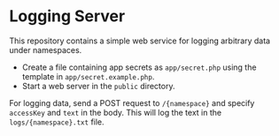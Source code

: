 # Logging Server

This repository contains a simple web service for logging arbitrary data under namespaces.

- Create a file containing app secrets as `app/secret.php` using the template in `app/secret.example.php`.
- Start a web server in the `public` directory.

For logging data, send a POST request to `/{namespace}` and specify `accessKey` and `text` in the body.
This will log the text in the `logs/{namespace}.txt` file.
